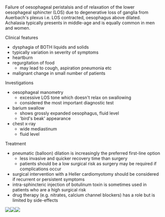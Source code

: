 Failure of oesophageal peristalsis and of relaxation of the lower oesophageal sphincter (LOS) due to degenerative loss of ganglia from Auerbach's plexus i.e. LOS contracted, oesophagus above dilated. Achalasia typically presents in middle\-age and is equally common in men and women.  
  
Clinical features  
* dysphagia of BOTH liquids and solids
* typically variation in severity of symptoms
* heartburn
* regurgitation of food
	+ may lead to cough, aspiration pneumonia etc
* malignant change in small number of patients

  
Investigations  
* oesophageal manometry
	+ excessive LOS tone which doesn't relax on swallowing
	+ considered the most important diagnostic test
* barium swallow
	+ shows grossly expanded oesophagus, fluid level
	+ 'bird's beak' appearance
* chest x\-ray
	+ wide mediastinum
	+ fluid level

  
Treatment  
* pneumatic (balloon) dilation is increasingly the preferred first\-line option
	+ less invasive and quicker recovery time than surgery
	+ patients should be a low surgical risk as surgery may be required if complications occur
* surgical intervention with a Heller cardiomyotomy should be considered if recurrent or persistent symptoms
* intra\-sphincteric injection of botulinum toxin is sometimes used in patients who are a high surgical risk
* drug therapy (e.g. nitrates, calcium channel blockers) has a role but is limited by side\-effects

  
[![](https://d32xxyeh8kfs8k.cloudfront.net/images_Passmedicine/xrb017.jpg)](https://d32xxyeh8kfs8k.cloudfront.net/images_Passmedicine/xrb017b.jpg)[![](https://d32xxyeh8kfs8k.cloudfront.net/images_Passmedicine/xrb094.jpg)](https://d32xxyeh8kfs8k.cloudfront.net/images_Passmedicine/xrb094b.jpg)[![](https://d32xxyeh8kfs8k.cloudfront.net/images_Passmedicine/xrb093.jpg)](https://d32xxyeh8kfs8k.cloudfront.net/images_Passmedicine/xrb093b.jpg)